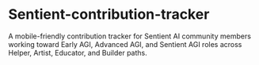 # Sentient-contribution-tracker
A mobile-friendly contribution tracker for Sentient AI community members working toward Early AGI, Advanced AGI, and Sentient AGI roles across Helper, Artist, Educator, and Builder paths.
